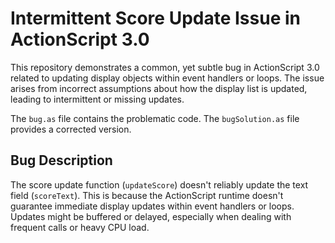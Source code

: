 # Intermittent Score Update Issue in ActionScript 3.0

This repository demonstrates a common, yet subtle bug in ActionScript 3.0 related to updating display objects within event handlers or loops.  The issue arises from incorrect assumptions about how the display list is updated, leading to intermittent or missing updates.

The `bug.as` file contains the problematic code. The `bugSolution.as` file provides a corrected version.

## Bug Description

The score update function (`updateScore`) doesn't reliably update the text field (`scoreText`). This is because the ActionScript runtime doesn't guarantee immediate display updates within event handlers or loops.  Updates might be buffered or delayed, especially when dealing with frequent calls or heavy CPU load.
